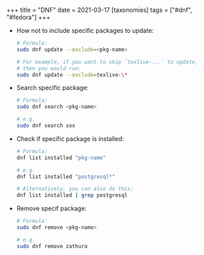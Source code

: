 +++
title = "DNF"
date = 2021-03-17
[taxonomies]
tags = ["#dnf", "#fedora"]
+++

- How not to include specific packages to update:

  ```bash
  # Formula:
  sudo dnf update --exclude=<pkg-name>

  # For example, if you want to skip `texlive-...` to update,
  # then you would run:
  sudo dnf update --exclude=texlive-\*
  ```

- Search specific package:

  ```bash
  # Formula:
  sudo dnf search <pkg-name>

  # e.g.
  sudo dnf search sox
  ```

- Check if specific package is installed:

  ```bash
  # Formula:
  dnf list installed "pkg-name"

  # e.g.
  dnf list installed "postgresql*"

  # Alternatively, you can also do this:
  dnf list installed | grep postgresql
  ```

- Remove specif package:

  ```bash
  # Formula:
  sudo dnf remove <pkg-name>

  # e.g.
  sudo dnf remove zathura
  ```
